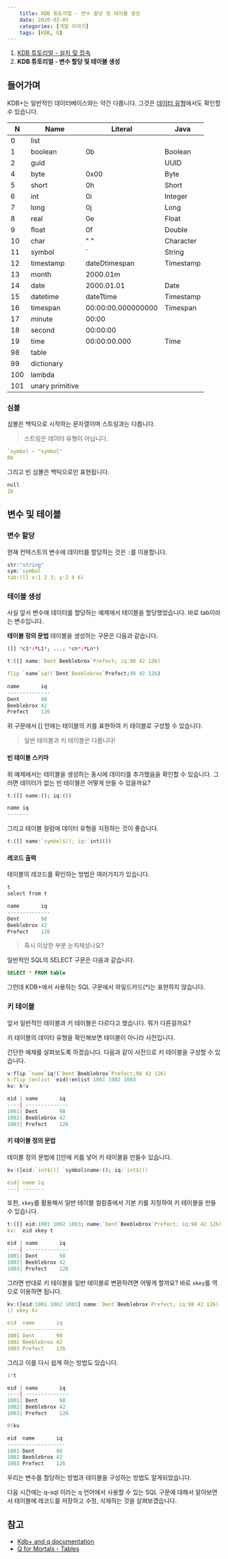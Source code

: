 ```yaml
---
    title: KDB 튜토리얼 - 변수 할당 및 테이블 생성
    date: 2020-03-05
    categories: [개발 이야기]
    tags: [KDB, Q]
---
```


1. [KDB 튜토리얼 - 설치 및 접속](kdb-tutorial-install-and-connection)
2. **KDB 튜토리얼 - 변수 할당 및 테이블 생성**

## 들어가며
KDB+는 일반적인 데이터베이스와는 약간 다릅니다. 그것은 [데이터 유형](https://code.kx.com/q/basics/datatypes/)에서도 확인할 수 있습니다. 

|N|Name|Literal|Java|
|---|---|---|---|
|0|list|||
|1|boolean|0b|Boolean|
|2|guid||UUID|
|4|byte|0x00|Byte|
|5|short|0h|Short|
|6|int|0i|Integer|
|7|long|0j|Long|
|8|real|0e|Float|
|9|float|0f|Double|
|10|char|" "|Character|
|11|symbol|`|String|
|12|timestamp|dateDtimespan|Timestamp|
|13|month|2000.01m||
|14|date|2000.01.01|Date|
|15|datetime|dateTtime|Timestamp|
|16|timespan|00:00:00.000000000|Timespan|
|17|minute|00:00||
|18|second|00:00:00||
|19|time|00:00:00.000|Time|
|98|table|||
|99|dictionary|||
|100|lambda|||
|101|unary primitive|||

### 심볼
심볼은 백틱으로 시작하는 문자열이며 스트링과는 다릅니다.
> 스트링은 데이터 유형이 아닙니다.
```q
`symbol ~ "symbol"
0b
```
그리고 빈 심볼은 백틱으로만 표현됩니다.
```q
null `
1b
```

## 변수 및 테이블

### 변수 할당
현재 컨텍스트의 변수에 데이터를 할당하는 것은 `:`를 이용합니다.

```q
str:"string"
sym:`symbol
tab:([] x:1 2 3; y:2 4 6)
```

### 테이블 생성
사실 앞서 변수에 데이터를 할당하는 예제에서 테이블을 할당했었습니다. 바로 tab이라는 변수입니다.

**테이블 정의 문법**
테이블을 생성하는 구문은 다음과 같습니다.
```q
([] *c1*:*L1*; ...; *cn*:*Ln*)

t:([] name:`Dent`Beeblebrox`Prefect; iq:98 42 126)

flip `name`iq!(`Dent`Beeblebrox`Prefect;98 42 126)
    
name       iq 
--------------
Dent       98 
Beeblebrox 42 
Prefect    126
```

위 구문에서 [] 안에는 테이블의 키를 표현하여 키 테이블로 구성할 수 있습니다.

> 일반 테이블과 키 테이블은 다릅니다!

#### 빈 테이블 스키마
위 예제에서는 테이블을 생성하는 동시에 데이터를 추가했음을 확인할 수 있습니다. 그러면 데이터가 없는 빈 테이블은 어떻게 만들 수 있을까요?

```q
t:([] name:(); iq:())

name iq
-------
```

그리고 테이블 컬럼에 데이터 유형을 지정하는 것이 좋습니다.

```q
t:([] name:`symbol$(); iq:`int$())
```

#### 레코드 출력
테이블의 레코드를 확인하는 방법은 여러가지가 있습니다.

```q
t
select from t

name       iq 
--------------
Dent       98 
Beeblebrox 42 
Prefect    126
```

> 혹시 이상한 부분 눈치채셨나요?

일반적인 SQL의 SELECT 구문은 다음과 같습니다.

```sql
SELECT * FROM table
```

그런데 KDB+에서 사용하는 SQL 구문에서 와일드카드(*)는 표현하지 않습니다.

### 키 테이블
앞서 일반적인 테이블과 키 테이블은 다르다고 했습니다. 뭐가 다른걸까요?

키 테이블의 데이터 유형을 확인해보면 테이블이 아니라 사전입니다.

간단한 예제를 살펴보도록 하겠습니다. 다음과 같이 사전으로 키 테이블을 구성할 수 있습니다.
```q
v:flip `name`iq!(`Dent`Beeblebrox`Prefect;98 42 126)
k:flip (enlist `eid)!enlist 1001 1002 1003
kv: k!v

eid | name       iq 
----| --------------
1001| Dent       98 
1002| Beeblebrox 42 
1003| Prefect    126
```

#### 키 테이블 정의 문법
테이블 정의 문법에 []안에 키를 넣어 키 테이블을 만들수 있습니다.
```q
kv:([eid:`int$()] `symbol$name:(); iq:`int$())

eid| name iq
---| -------
```

또한, `xkey`를 활용해서 일반 테이블 컬럼중에서 기본 키를 지정하여 키 테이블을 만들 수 있습니다.

```q
t:([] eid:1001 1002 1003; name:`Dent`Beeblebrox`Prefect; iq:98 42 126)
kv: `eid xkey t

eid | name       iq 
----| --------------
1001| Dent       98 
1002| Beeblebrox 42 
1003| Prefect    126
```

그러면 반대로 키 테이블을 일반 테이블로 변환하려면 어떻게 할까요? 바로 `xkey`를 역으로 이용하면 됩니다.

```q
kv:([eid:1001 1002 1003] name:`Dent`Beeblebrox`Prefect; iq:98 42 126)
() xkey kv

eid  name       iq 
-------------------
1001 Dent       98 
1002 Beeblebrox 42 
1003 Prefect    126
```

그리고 이를 다시 쉽게 하는 방법도 있습니다.

```q
1!t

eid | name       iq 
----| --------------
1001| Dent       98 
1002| Beeblebrox 42 
1003| Prefect    126

0!kv

eid  name       iq 
-------------------
1001 Dent       98 
1002 Beeblebrox 42 
1003 Prefect    126
```

우리는 변수를 할당하는 방법과 테이블을 구성하는 방법도 알게되었습니다.

다음 시간에는 q-sql 이라는 q 언어에서 사용할 수 있는 SQL 구문에 대해서 알아보면서 테이블에 레코드를 저장하고 수정, 삭제하는 것을 살펴보겠습니다.


## 참고

- [Kdb+ and q documentation]()
- [Q for Mortals - Tables](https://code.kx.com/q4m3/8_Tables/)
